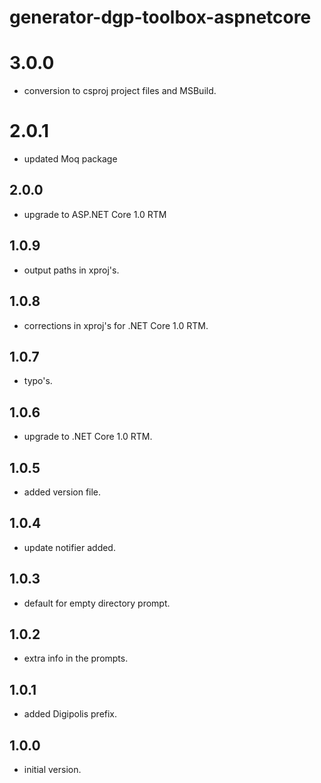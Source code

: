# generator-dgp-toolbox-aspnetcore

# 3.0.0

- conversion to csproj project files and MSBuild.

# 2.0.1

- updated Moq package

## 2.0.0

- upgrade to ASP.NET Core 1.0 RTM

## 1.0.9

- output paths in xproj's.

## 1.0.8

- corrections in xproj's for .NET Core 1.0 RTM.

## 1.0.7

- typo's.

## 1.0.6

- upgrade to .NET Core 1.0 RTM.

## 1.0.5

- added version file.

## 1.0.4

- update notifier added.

## 1.0.3

- default for empty directory prompt.

## 1.0.2

- extra info in the prompts.

## 1.0.1

- added Digipolis prefix.

## 1.0.0

- initial version.
